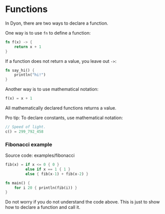 # Functions

In Dyon, there are two ways to declare a function.

One way is to use `fn` to define a function:

```rust
fn f(x) -> {
    return x + 1
}
```

If a function does not return a value, you leave out `->`:

```rust
fn say_hi() {
    println("hi!")
}
```

Another way is to use mathematical notation:

```rust
f(x) = x + 1
```

All mathematically declared functions returns a value.

Pro tip: To declare constants, use mathematical notation:

```rust
// Speed of light.
c() = 299_792_458
```

### Fibonacci example

Source code: examples/fibonacci

```rust
fib(x) = if x <= 0 { 0 }
         else if x == 1 { 1 }
         else { fib(x-1) + fib(x-2) }

fn main() {
    for i 20 { println(fib(i)) }
}
```

Do not worry if you do not understand the code above.
This is just to show how to declare a function and call it.
